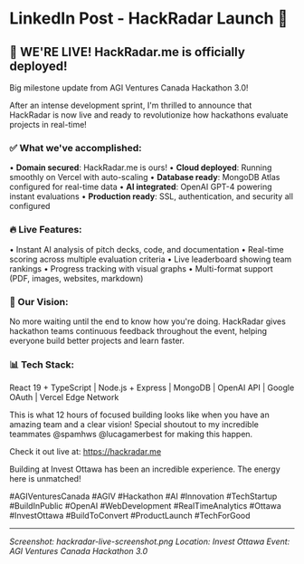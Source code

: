 # LinkedIn Post - HackRadar Launch 🚀

## 🎯 WE'RE LIVE! HackRadar.me is officially deployed!

Big milestone update from AGI Ventures Canada Hackathon 3.0! 

After an intense development sprint, I'm thrilled to announce that HackRadar is now live and ready to revolutionize how hackathons evaluate projects in real-time!

### ✅ What we've accomplished:
• **Domain secured**: HackRadar.me is ours! 
• **Cloud deployed**: Running smoothly on Vercel with auto-scaling
• **Database ready**: MongoDB Atlas configured for real-time data
• **AI integrated**: OpenAI GPT-4 powering instant evaluations
• **Production ready**: SSL, authentication, and security all configured

### 🔥 Live Features:
• Instant AI analysis of pitch decks, code, and documentation
• Real-time scoring across multiple evaluation criteria
• Live leaderboard showing team rankings
• Progress tracking with visual graphs
• Multi-format support (PDF, images, websites, markdown)

### 🎯 Our Vision:
No more waiting until the end to know how you're doing. HackRadar gives hackathon teams continuous feedback throughout the event, helping everyone build better projects and learn faster.

### 📊 Tech Stack:
React 19 + TypeScript | Node.js + Express | MongoDB | OpenAI API | Google OAuth | Vercel Edge Network

This is what 12 hours of focused building looks like when you have an amazing team and a clear vision! Special shoutout to my incredible teammates @spamhws @lucagamerbest for making this happen.

Check it out live at: https://hackradar.me

Building at Invest Ottawa has been an incredible experience. The energy here is unmatched!

#AGIVenturesCanada #AGIV #Hackathon #AI #Innovation #TechStartup #BuildInPublic #OpenAI #WebDevelopment #RealTimeAnalytics #Ottawa #InvestOttawa #BuildToConvert #ProductLaunch #TechForGood

---

*Screenshot: hackradar-live-screenshot.png*
*Location: Invest Ottawa*
*Event: AGI Ventures Canada Hackathon 3.0*